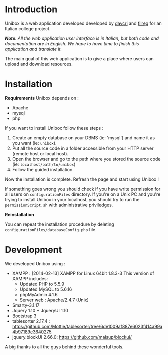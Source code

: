 # Introduction

Unibox is a web application developed developed by [davcri](https://github.com/davcri) and [filreg](https://github.com/filreg) for an Italian college project.

_**Note**: All the web application user interface is in Italian, but both code and documentation are in English. We hope to have time to finish this application and translate it._

The main goal of this web application is to give a place where users can upload and download resources.

# Installation
**Requirements**
Unibox depends on :
* Apache
* mysql
* php

If you want to install Unibox follow these steps :

1. Create an empty database on your DBMS (ie: 'mysql') and name it as you want (ie: ```unibox```).
2. Put all the source code in a folder accessible from your HTTP server (remote host or local host).  
3. Open the browser and go to the path where you stored the source code (ie: ```localhost/path/to/unibox```) 
4. Follow the guided installation. 

Now the installation is complete. Refresh the page and start using Unibox !

If something goes wrong you should check if you have write permission for all users on ```configurationFiles``` directory. 
If you're on a Unix PC and you're trying to install Unibox in your localhost, you should try to run the ```permissionScript.sh``` with administrative priviledges.

**Reinstallation**

You can repeat the installation procedure by deleting ```configurationFiles/databaseConfig.php``` file.

# Development 
We developed Unibox using : 

* XAMPP : [2014-02-13] XAMPP for Linux 64bit 1.8.3-3
This version of XAMPP includes:
  - Updated PHP to 5.5.9
  - Updated MySQL to 5.6.16
  - phpMyAdmin 4.1.6
  - Server web : Apache/2.4.7 (Unix)
* Smarty-3.1.17
* Jquery 1.10 + JqueryUI 1.10
* Bootstrap 3 
* tablesorter 2.17.4 : https://github.com/Mottie/tablesorter/tree/6de1009af887e6023f414a99a4b97189e3640275
* jquery.blockUI 2.66.0: https://github.com/malsup/blockui/

A big thanks to all the guys behind these wonderful tools. 
